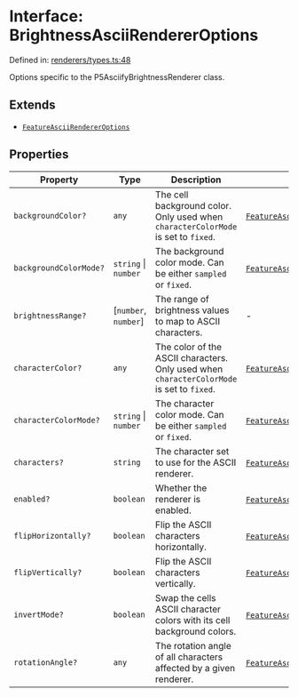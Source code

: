 # Interface: BrightnessAsciiRendererOptions

Defined in: [renderers/types.ts:48](https://github.com/humanbydefinition/p5.asciify/blob/f723ec464286df336f4a528d146b61a2d9b0c0cf/src/lib/renderers/types.ts#L48)

Options specific to the P5AsciifyBrightnessRenderer class.

## Extends

- [`FeatureAsciiRendererOptions`](FeatureAsciiRendererOptions.md)

## Properties

| Property                                                | Type                   | Description                                                                               | Inherited from                                                                                                                              | Defined in                                                                                                                                            |
| ------------------------------------------------------- | ---------------------- | ----------------------------------------------------------------------------------------- | ------------------------------------------------------------------------------------------------------------------------------------------- | ----------------------------------------------------------------------------------------------------------------------------------------------------- |
| <a id="backgroundcolor"></a> `backgroundColor?`         | `any`                  | The cell background color. Only used when `characterColorMode` is set to `fixed`.         | [`FeatureAsciiRendererOptions`](FeatureAsciiRendererOptions.md).[`backgroundColor`](FeatureAsciiRendererOptions.md#backgroundcolor)         | [renderers/types.ts:27](https://github.com/humanbydefinition/p5.asciify/blob/f723ec464286df336f4a528d146b61a2d9b0c0cf/src/lib/renderers/types.ts#L27) |
| <a id="backgroundcolormode"></a> `backgroundColorMode?` | `string` \| `number`   | The background color mode. Can be either `sampled` or `fixed`.                            | [`FeatureAsciiRendererOptions`](FeatureAsciiRendererOptions.md).[`backgroundColorMode`](FeatureAsciiRendererOptions.md#backgroundcolormode) | [renderers/types.ts:30](https://github.com/humanbydefinition/p5.asciify/blob/f723ec464286df336f4a528d146b61a2d9b0c0cf/src/lib/renderers/types.ts#L30) |
| <a id="brightnessrange"></a> `brightnessRange?`         | \[`number`, `number`\] | The range of brightness values to map to ASCII characters.                                | -                                                                                                                                           | [renderers/types.ts:50](https://github.com/humanbydefinition/p5.asciify/blob/f723ec464286df336f4a528d146b61a2d9b0c0cf/src/lib/renderers/types.ts#L50) |
| <a id="charactercolor"></a> `characterColor?`           | `any`                  | The color of the ASCII characters. Only used when `characterColorMode` is set to `fixed`. | [`FeatureAsciiRendererOptions`](FeatureAsciiRendererOptions.md).[`characterColor`](FeatureAsciiRendererOptions.md#charactercolor)           | [renderers/types.ts:21](https://github.com/humanbydefinition/p5.asciify/blob/f723ec464286df336f4a528d146b61a2d9b0c0cf/src/lib/renderers/types.ts#L21) |
| <a id="charactercolormode"></a> `characterColorMode?`   | `string` \| `number`   | The character color mode. Can be either `sampled` or `fixed`.                             | [`FeatureAsciiRendererOptions`](FeatureAsciiRendererOptions.md).[`characterColorMode`](FeatureAsciiRendererOptions.md#charactercolormode)   | [renderers/types.ts:24](https://github.com/humanbydefinition/p5.asciify/blob/f723ec464286df336f4a528d146b61a2d9b0c0cf/src/lib/renderers/types.ts#L24) |
| <a id="characters"></a> `characters?`                   | `string`               | The character set to use for the ASCII renderer.                                          | [`FeatureAsciiRendererOptions`](FeatureAsciiRendererOptions.md).[`characters`](FeatureAsciiRendererOptions.md#characters)                   | [renderers/types.ts:18](https://github.com/humanbydefinition/p5.asciify/blob/f723ec464286df336f4a528d146b61a2d9b0c0cf/src/lib/renderers/types.ts#L18) |
| <a id="enabled"></a> `enabled?`                         | `boolean`              | Whether the renderer is enabled.                                                          | [`FeatureAsciiRendererOptions`](FeatureAsciiRendererOptions.md).[`enabled`](FeatureAsciiRendererOptions.md#enabled)                         | [renderers/types.ts:10](https://github.com/humanbydefinition/p5.asciify/blob/f723ec464286df336f4a528d146b61a2d9b0c0cf/src/lib/renderers/types.ts#L10) |
| <a id="fliphorizontally"></a> `flipHorizontally?`       | `boolean`              | Flip the ASCII characters horizontally.                                                   | [`FeatureAsciiRendererOptions`](FeatureAsciiRendererOptions.md).[`flipHorizontally`](FeatureAsciiRendererOptions.md#fliphorizontally)       | [renderers/types.ts:39](https://github.com/humanbydefinition/p5.asciify/blob/f723ec464286df336f4a528d146b61a2d9b0c0cf/src/lib/renderers/types.ts#L39) |
| <a id="flipvertically"></a> `flipVertically?`           | `boolean`              | Flip the ASCII characters vertically.                                                     | [`FeatureAsciiRendererOptions`](FeatureAsciiRendererOptions.md).[`flipVertically`](FeatureAsciiRendererOptions.md#flipvertically)           | [renderers/types.ts:42](https://github.com/humanbydefinition/p5.asciify/blob/f723ec464286df336f4a528d146b61a2d9b0c0cf/src/lib/renderers/types.ts#L42) |
| <a id="invertmode"></a> `invertMode?`                   | `boolean`              | Swap the cells ASCII character colors with its cell background colors.                    | [`FeatureAsciiRendererOptions`](FeatureAsciiRendererOptions.md).[`invertMode`](FeatureAsciiRendererOptions.md#invertmode)                   | [renderers/types.ts:33](https://github.com/humanbydefinition/p5.asciify/blob/f723ec464286df336f4a528d146b61a2d9b0c0cf/src/lib/renderers/types.ts#L33) |
| <a id="rotationangle"></a> `rotationAngle?`             | `any`                  | The rotation angle of all characters affected by a given renderer.                        | [`FeatureAsciiRendererOptions`](FeatureAsciiRendererOptions.md).[`rotationAngle`](FeatureAsciiRendererOptions.md#rotationangle)             | [renderers/types.ts:36](https://github.com/humanbydefinition/p5.asciify/blob/f723ec464286df336f4a528d146b61a2d9b0c0cf/src/lib/renderers/types.ts#L36) |
